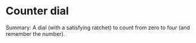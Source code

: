 # Counter dial

Summary: A dial (with a satisfying ratchet) to count from zero to four (and remember the number).
